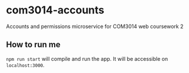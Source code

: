# com3014-accounts

Accounts and permissions microservice for COM3014 web coursework 2

## How to run me

`npm run start` will compile and run the app. It will be accessible on `localhost:3000`.
